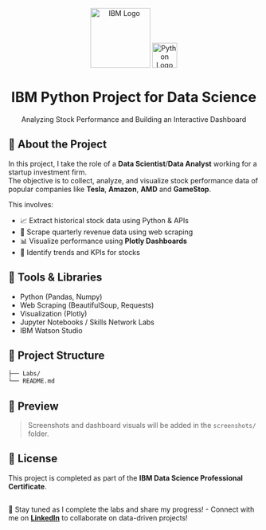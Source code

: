 <p align="center">
  <img src="https://upload.wikimedia.org/wikipedia/commons/5/51/IBM_logo.svg" alt="IBM Logo" width="120"/>
  <img src="https://upload.wikimedia.org/wikipedia/commons/c/c3/Python-logo-notext.svg" alt="Python Logo" width="50"/>
</p>


<h1 align="center">IBM Python Project for Data Science</h1>
<p align="center">Analyzing Stock Performance and Building an Interactive Dashboard</p>



## 🧠 About the Project

In this project, I take the role of a **Data Scientist**/**Data Analyst** working for a startup investment firm.  
The objective is to collect, analyze, and visualize stock performance data of popular companies like **Tesla**, **Amazon**, **AMD** and **GameStop**.

This involves:

- 📈 Extract historical stock data using Python & APIs  
- 🧾 Scrape quarterly revenue data using web scraping  
- 📊 Visualize performance using **Plotly Dashboards**  
- 🧠 Identify trends and KPIs for stocks


## 🧰 Tools & Libraries

- Python (Pandas, Numpy)
- Web Scraping (BeautifulSoup, Requests)
- Visualization (Plotly)
- Jupyter Notebooks / Skills Network Labs
- IBM Watson Studio

## 💼 Project Structure

```bash
├── Labs/
└── README.md           
```


## 📸 Preview

> Screenshots and dashboard visuals will be added in the `screenshots/` folder.


## 📜 License
This project is completed as part of the **IBM Data Science Professional Certificate**.  

##

🌟 Stay tuned as I complete the labs and share my progress! - Connect with me on **[LinkedIn](https://www.linkedin.com/in/ibtihel-dhaouadi/)** to collaborate on data-driven projects!


